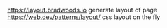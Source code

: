 https://layout.bradwoods.io generate layout of page
https://web.dev/patterns/layout/ css layout on the fly
